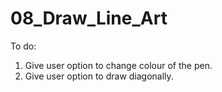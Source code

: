 # 08_Draw_Line_Art

To do:
1. Give user option to change colour of the pen.
2. Give user option to draw diagonally.